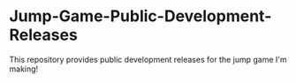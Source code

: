 # Jump-Game-Public-Development-Releases
This repository provides public development releases for the jump game I'm making!
